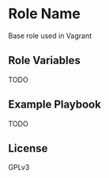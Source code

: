 Role Name
=========

Base role used in Vagrant

Role Variables
--------------

TODO

Example Playbook
----------------

TODO

License
-------

GPLv3
